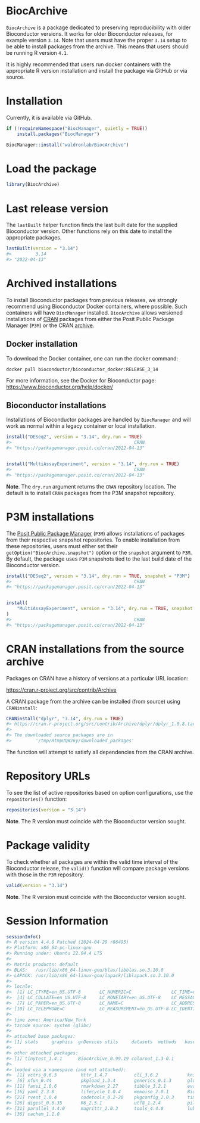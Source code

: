 
# BiocArchive

`BiocArchive` is a package dedicated to preserving reproducibility with
older Bioconductor versions. It works for older Bioconductor releases,
for example version `3.14`. Note that users must have the proper `3.14`
setup to be able to install packages from the archive. This means that
users should be running R version `4.1`.

It is highly recommended that users run docker containers with the
appropriate R version installation and install the package via GitHub or
via source.

# Installation

Currently, it is available via GitHub.

``` r
if (!requireNamespace("BiocManager", quietly = TRUE))
    install.packages("BiocManager")

BiocManager::install("waldronlab/BiocArchive")
```

# Load the package

``` r
library(BiocArchive)
```

# Last release version

The `lastBuilt` helper function finds the last built date for the
supplied Bioconductor version. Other functions rely on this date to
install the appropriate packages.

``` r
lastBuilt(version = "3.14")
#>         3.14 
#> "2022-04-13"
```

# Archived installations

To install Bioconductor packages from previous releases, we strongly
recommend using Bioconductor Docker containers, where possible. Such
containers will have `BiocManager` installed. `BiocArchive` allows
versioned installations of [CRAN](https://cran.r-project.org/) packages
from either the Posit Public Package Manager (`P3M`) or the CRAN
[archive](https://cran.r-project.org/src/contrib/Archive/).

## Docker installation

To download the Docker container, one can run the docker command:

    docker pull bioconductor/bioconductor_docker:RELEASE_3_14

For more information, see the Docker for Bioconductor page:
<https://www.bioconductor.org/help/docker/>

## Bioconductor installations

Installations of Bioconductor packages are handled by `BiocManager` and
will work as normal within a legacy container or local installation.

``` r
install("DESeq2", version = "3.14", dry.run = TRUE)
#>                                              CRAN 
#> "https://packagemanager.posit.co/cran/2022-04-13"
```

``` r

install("MultiAssayExperiment", version = "3.14", dry.run = TRUE)
#>                                              CRAN 
#> "https://packagemanager.posit.co/cran/2022-04-13"
```

**Note**. The `dry.run` argument returns the `CRAN` repository location.
The default is to install `CRAN` packages from the P3M snapshot
repository.

# P3M installations

The [Posit Public Package
Manager](https://packagemanager.posit.co/client/) (`P3M`) allows
installations of packages from their respective snapshot repositories.
To enable installation from these repositories, users must either set
their `getOption("BiocArchive.snapshot")` option or the `snapshot`
argument to `P3M`. By default, the package uses `P3M` snapshots tied to
the last build date of the Bioconductor version.

``` r
install("DESeq2", version = "3.14", dry.run = TRUE, snapshot = "P3M")
#>                                              CRAN 
#> "https://packagemanager.posit.co/cran/2022-04-13"
```

``` r

install(
    "MultiAssayExperiment", version = "3.14", dry.run = TRUE, snapshot = "P3M"
)
#>                                              CRAN 
#> "https://packagemanager.posit.co/cran/2022-04-13"
```

# CRAN installations from the source archive

Packages on CRAN have a history of versions at a particular URL
location:

<https://cran.r-project.org/src/contrib/Archive>

A CRAN package from the archive can be installed (from source) using
`CRANinstall`:

``` r
CRANinstall("dplyr", "3.14", dry.run = TRUE)
#> https://cran.r-project.org/src/contrib/Archive/dplyr/dplyr_1.0.8.tar.gz
#> 
#> The downloaded source packages are in
#>         '/tmp/RtmpUQWJ6y/downloaded_packages'
```

The function will attempt to satisfy all dependencies from the CRAN
archive.

# Repository URLs

To see the list of active repositories based on option configurations,
use the `repositories()` function:

``` r
repositories(version = "3.14")
```

**Note**. The R version must coincide with the Bioconductor version
sought.

# Package validity

To check whether all packages are within the valid time interval of the
Bioconductor release, the `valid()` function will compare package
versions with those in the `P3M` repository.

``` r
valid(version = "3.14")
```

**Note**. The R version must coincide with the Bioconductor version
sought.

# Session Information

``` r
sessionInfo()
#> R version 4.4.0 Patched (2024-04-29 r86495)
#> Platform: x86_64-pc-linux-gnu
#> Running under: Ubuntu 22.04.4 LTS
#> 
#> Matrix products: default
#> BLAS:   /usr/lib/x86_64-linux-gnu/blas/libblas.so.3.10.0 
#> LAPACK: /usr/lib/x86_64-linux-gnu/lapack/liblapack.so.3.10.0
#> 
#> locale:
#>  [1] LC_CTYPE=en_US.UTF-8       LC_NUMERIC=C               LC_TIME=en_US.UTF-8       
#>  [4] LC_COLLATE=en_US.UTF-8     LC_MONETARY=en_US.UTF-8    LC_MESSAGES=en_US.UTF-8   
#>  [7] LC_PAPER=en_US.UTF-8       LC_NAME=C                  LC_ADDRESS=C              
#> [10] LC_TELEPHONE=C             LC_MEASUREMENT=en_US.UTF-8 LC_IDENTIFICATION=C       
#> 
#> time zone: America/New_York
#> tzcode source: system (glibc)
#> 
#> attached base packages:
#> [1] stats     graphics  grDevices utils     datasets  methods   base     
#> 
#> other attached packages:
#> [1] tinytest_1.4.1      BiocArchive_0.99.19 colorout_1.3-0.1   
#> 
#> loaded via a namespace (and not attached):
#>  [1] vctrs_0.6.5         httr_1.4.7          cli_3.6.2           knitr_1.46          rlang_1.1.3        
#>  [6] xfun_0.44           pkgload_1.3.4       generics_0.1.3      glue_1.7.0          htmltools_0.5.8.1  
#> [11] fansi_1.0.6         rmarkdown_2.27      tibble_3.2.1        evaluate_0.23       fastmap_1.2.0      
#> [16] yaml_2.3.8          lifecycle_1.0.4     memoise_2.0.1       BiocManager_1.30.23 compiler_4.4.0     
#> [21] rvest_1.0.4         codetools_0.2-20    pkgconfig_2.0.3     timechange_0.3.0    rstudioapi_0.16.0  
#> [26] digest_0.6.35       R6_2.5.1            utf8_1.2.4          pillar_1.9.0        curl_5.2.1         
#> [31] parallel_4.4.0      magrittr_2.0.3      tools_4.4.0         lubridate_1.9.3     xml2_1.3.6         
#> [36] cachem_1.1.0
```
